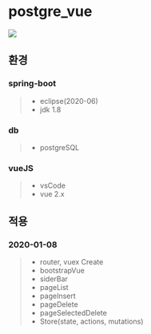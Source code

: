 # postgre_vue

![](https://images.velog.io/images/ieed0205/post/c6886861-b6de-4429-816f-0c48f88bb2ac/%EB%85%B9%ED%99%94_2021_01_08_15_45_53_982.gif)

## 환경
### spring-boot
> - eclipse(2020-06)
> - jdk 1.8

### db
> - postgreSQL

### vueJS
> - vsCode
> - vue 2.x

## 적용
### 2020-01-08
> - router, vuex Create
> - bootstrapVue
> - siderBar
> - pageList
> - pageInsert
> - pageDelete
> - pageSelectedDelete
> - Store(state, actions, mutations)